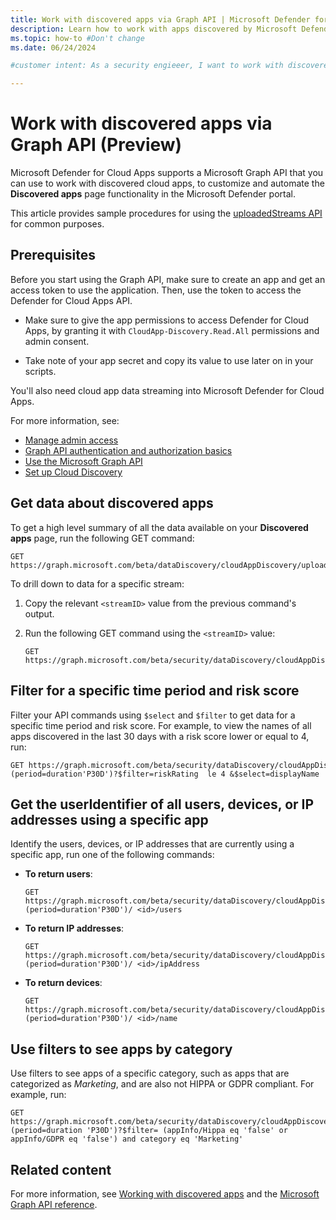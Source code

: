 ```yaml
---
title: Work with discovered apps via Graph API | Microsoft Defender for Cloud Apps
description: Learn how to work with apps discovered by Microsoft Defender for Cloud Apps via Graph API.
ms.topic: how-to #Don't change
ms.date: 06/24/2024

#customer intent: As a security engieeer, I want to work with discovered apps via API so that I can customize and automate the Microsoft Defender for Cloud Apps **Discovered apps** page functionality.

---
```


# Work with discovered apps via Graph API (Preview)

Microsoft Defender for Cloud Apps supports a Microsoft Graph API that you can use to work with discovered cloud apps, to customize and automate the **Discovered apps** page functionality in the Microsoft Defender portal.

This article provides sample procedures for using the [uploadedStreams API](/graph/api/security-datadiscoveryreport-list-uploadedstreams?view=graph-rest-beta) for common purposes.

## Prerequisites

Before you start using the Graph API, make sure to create an app and get an access token to use the application. Then, use the token to access the Defender for Cloud Apps API.

- Make sure to give the app permissions to access Defender for Cloud Apps, by granting it with `CloudApp-Discovery.Read.All` permissions and admin consent.

- Take note of your app secret and copy its value to use later on in your scripts.

You'll also need cloud app data streaming into Microsoft Defender for Cloud Apps.

For more information, see:

- [Manage admin access](manage-admins.md)
- [Graph API authentication and authorization basics](/graph/auth/auth-concepts)
- [Use the Microsoft Graph API](/graph/use-the-api)
- [Set up Cloud Discovery](set-up-cloud-discovery.md)

## Get data about discovered apps

To get a high level summary of all the data available on your **Discovered apps** page, run the following GET command:

```http
GET https://graph.microsoft.com/beta/dataDiscovery/cloudAppDiscovery/uploadedStreams
```

To drill down to data for a specific stream:

1. Copy the relevant `<streamID>` value from the previous command's output.
1. Run the following GET command using the `<streamID>` value:

    ```http
    GET https://graph.microsoft.com/beta/security/dataDiscovery/cloudAppDiscovery/uploadedStreams/<streamId>/aggregatedAppsDetails(period=duration'P90D')
    ```

## Filter for a specific time period and risk score

Filter your API commands using `$select` and `$filter` to get data for a specific time period and risk score. For example, to view the names of all apps discovered in the last 30 days with a risk score lower or equal to 4, run:

```http
GET https://graph.microsoft.com/beta/security/dataDiscovery/cloudAppDiscovery/uploadedStreams/<streamId>/aggregatedAppsDetails (period=duration'P30D')?$filter=riskRating  le 4 &$select=displayName
```

## Get the userIdentifier of all users, devices, or IP addresses using a specific app

Identify the users, devices, or IP addresses that are currently using a specific app, run one of the following commands:

- **To return users**:

    ```http
    GET  https://graph.microsoft.com/beta/security/dataDiscovery/cloudAppDiscovery/uploadedStreams/<streamId>/aggregatedAppsDetails (period=duration'P30D')/ <id>/users  
    ```

- **To return IP addresses**:

    ```http
    GET  https://graph.microsoft.com/beta/security/dataDiscovery/cloudAppDiscovery/uploadedStreams/<streamId>/aggregatedAppsDetails (period=duration'P30D')/ <id>/ipAddress  
    ```

- **To return devices**:

    ```http
    GET  https://graph.microsoft.com/beta/security/dataDiscovery/cloudAppDiscovery/uploadedStreams/<streamId>/aggregatedAppsDetails (period=duration'P30D')/ <id>/name  
    ```

## Use filters to see apps by category

Use filters to see apps of a specific category, such as apps that are categorized as *Marketing*, and are also not HIPPA or GDPR compliant. For example, run:

```http
GET  https://graph.microsoft.com/beta/security/dataDiscovery/cloudAppDiscovery/uploadedStreams/<MDEstreamId>/aggregatedAppsDetails (period=duration 'P30D')?$filter= (appInfo/Hippa eq 'false' or appInfo/GDPR eq 'false') and category eq 'Marketing'  
```

## Related content

For more information, see [Working with discovered apps](discovered-apps.md) and the [Microsoft Graph API reference](/graph/api/resources/security-cloudappdiscovery-overview?view=graph-rest-beta).
